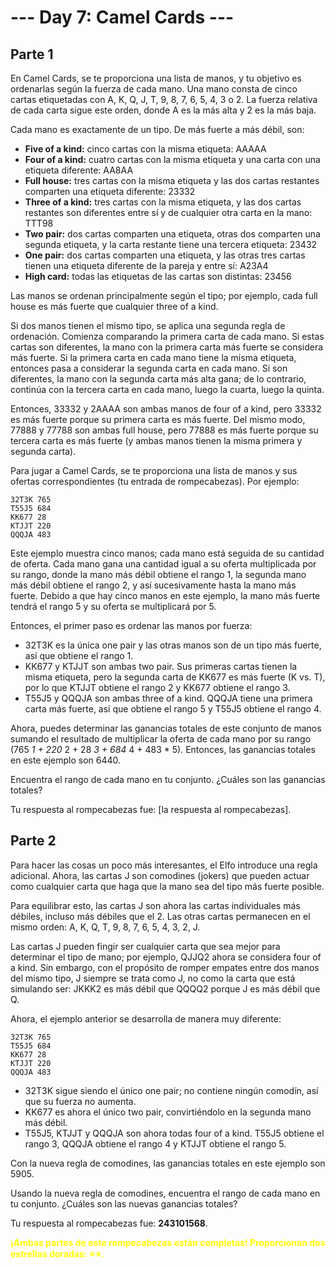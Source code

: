 # --- Day 7: Camel Cards ---

## Parte 1

En Camel Cards, se te proporciona una lista de manos, y tu objetivo es ordenarlas según la fuerza de cada mano. Una mano consta de cinco cartas etiquetadas con A, K, Q, J, T, 9, 8, 7, 6, 5, 4, 3 o 2. La fuerza relativa de cada carta sigue este orden, donde A es la más alta y 2 es la más baja.

Cada mano es exactamente de un tipo. De más fuerte a más débil, son:

- **Five of a kind:** cinco cartas con la misma etiqueta: AAAAA
- **Four of a kind:** cuatro cartas con la misma etiqueta y una carta con una etiqueta diferente: AA8AA
- **Full house:** tres cartas con la misma etiqueta y las dos cartas restantes comparten una etiqueta diferente: 23332
- **Three of a kind:** tres cartas con la misma etiqueta, y las dos cartas restantes son diferentes entre sí y de cualquier otra carta en la mano: TTT98
- **Two pair:** dos cartas comparten una etiqueta, otras dos comparten una segunda etiqueta, y la carta restante tiene una tercera etiqueta: 23432
- **One pair:** dos cartas comparten una etiqueta, y las otras tres cartas tienen una etiqueta diferente de la pareja y entre sí: A23A4
- **High card:** todas las etiquetas de las cartas son distintas: 23456

Las manos se ordenan principalmente según el tipo; por ejemplo, cada full house es más fuerte que cualquier three of a kind.

Si dos manos tienen el mismo tipo, se aplica una segunda regla de ordenación. Comienza comparando la primera carta de cada mano. Si estas cartas son diferentes, la mano con la primera carta más fuerte se considera más fuerte. Si la primera carta en cada mano tiene la misma etiqueta, entonces pasa a considerar la segunda carta en cada mano. Si son diferentes, la mano con la segunda carta más alta gana; de lo contrario, continúa con la tercera carta en cada mano, luego la cuarta, luego la quinta.

Entonces, 33332 y 2AAAA son ambas manos de four of a kind, pero 33332 es más fuerte porque su primera carta es más fuerte. Del mismo modo, 77888 y 77788 son ambas full house, pero 77888 es más fuerte porque su tercera carta es más fuerte (y ambas manos tienen la misma primera y segunda carta).

Para jugar a Camel Cards, se te proporciona una lista de manos y sus ofertas correspondientes (tu entrada de rompecabezas). Por ejemplo:

```
32T3K 765
T55J5 684
KK677 28
KTJJT 220
QQQJA 483
```

Este ejemplo muestra cinco manos; cada mano está seguida de su cantidad de oferta. Cada mano gana una cantidad igual a su oferta multiplicada por su rango, donde la mano más débil obtiene el rango 1, la segunda mano más débil obtiene el rango 2, y así sucesivamente hasta la mano más fuerte. Debido a que hay cinco manos en este ejemplo, la mano más fuerte tendrá el rango 5 y su oferta se multiplicará por 5.

Entonces, el primer paso es ordenar las manos por fuerza:

- 32T3K es la única one pair y las otras manos son de un tipo más fuerte, así que obtiene el rango 1.
- KK677 y KTJJT son ambas two pair. Sus primeras cartas tienen la misma etiqueta, pero la segunda carta de KK677 es más fuerte (K vs. T), por lo que KTJJT obtiene el rango 2 y KK677 obtiene el rango 3.
- T55J5 y QQQJA son ambas three of a kind. QQQJA tiene una primera carta más fuerte, así que obtiene el rango 5 y T55J5 obtiene el rango 4.

Ahora, puedes determinar las ganancias totales de este conjunto de manos sumando el resultado de multiplicar la oferta de cada mano por su rango (765 *1 + 220* 2 + 28 *3 + 684* 4 + 483 * 5). Entonces, las ganancias totales en este ejemplo son 6440.

Encuentra el rango de cada mano en tu conjunto. ¿Cuáles son las ganancias totales?

Tu respuesta al rompecabezas fue: [la respuesta al rompecabezas].

## Parte 2

 Para hacer las cosas un poco más interesantes, el Elfo introduce una regla adicional. Ahora, las cartas J son comodines (jokers) que pueden actuar como cualquier carta que haga que la mano sea del tipo más fuerte posible.

Para equilibrar esto, las cartas J son ahora las cartas individuales más débiles, incluso más débiles que el 2. Las otras cartas permanecen en el mismo orden: A, K, Q, T, 9, 8, 7, 6, 5, 4, 3, 2, J.

Las cartas J pueden fingir ser cualquier carta que sea mejor para determinar el tipo de mano; por ejemplo, QJJQ2 ahora se considera four of a kind. Sin embargo, con el propósito de romper empates entre dos manos del mismo tipo, J siempre se trata como J, no como la carta que está simulando ser: JKKK2 es más débil que QQQQ2 porque J es más débil que Q.

Ahora, el ejemplo anterior se desarrolla de manera muy diferente:

```
32T3K 765
T55J5 684
KK677 28
KTJJT 220
QQQJA 483
```

- 32T3K sigue siendo el único one pair; no contiene ningún comodín, así que su fuerza no aumenta.
- KK677 es ahora el único two pair, convirtiéndolo en la segunda mano más débil.
- T55J5, KTJJT y QQQJA son ahora todas four of a kind. T55J5 obtiene el rango 3, QQQJA obtiene el rango 4 y KTJJT obtiene el rango 5.

Con la nueva regla de comodines, las ganancias totales en este ejemplo son 5905.

Usando la nueva regla de comodines, encuentra el rango de cada mano en tu conjunto. ¿Cuáles son las nuevas ganancias totales?

Tu respuesta al rompecabezas fue: **243101568**.

**<span style="color: yellow;">¡Ambas partes de este rompecabezas están completas! Proporcionan dos estrellas doradas: **⭐⭐**.</span>**
